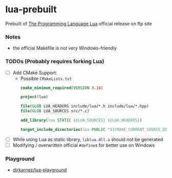 lua-prebuilt
============
Prebuilt of [The Programming Language Lua](https://www.lua.org/) official release on ftp site

### Notes
- the official Makefile is not very Windows-friendly

### TODOs (Probably requires forking Lua)
- [ ] Add CMake Support:
  - Possible `CMakeLists.txt`
    ```CMake
    cmake_minimum_required(VERSION 3.14)

    project(lua)

    file(GLOB LUA_HEADERS include/lua/*.h include/lua/*.hpp)
    file(GLOB LUA_SOURCES src/*.c)

    add_library(lua STATIC ${LUA_SOURCES} ${LUA_HEADERS})

    target_include_directories(lua PUBLIC "${CMAKE_CURRENT_SOURCE_DIR}/include/lua")
    ```
- [ ] While using Lua as static library, `liblua.dll.a` should not be generated
- [ ] Modifying / overwritten official `#define`s for better use on Windows

### Playground
- [dirkarnez/lua-playground](https://github.com/dirkarnez/lua-playground)
